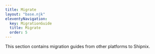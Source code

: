 ```yaml
---
title: Migrate
layout: "base.njk"
eleventyNavigation:
  key: MigrationGuide
  title: Migrate
  order: 5
---
```


This section contains migration guides from other platforms to Shipnix.
